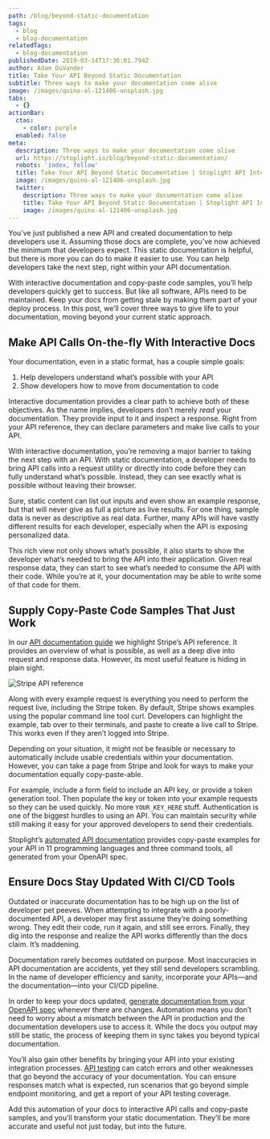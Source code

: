 ```yaml
---
path: /blog/beyond-static-documentation
tags:
  - blog
  - blog-documentation
relatedTags:
  - blog-documentation
publishedDate: 2019-03-14T17:36:01.794Z
author: Adam DuVander
title: Take Your API Beyond Static Documentation
subtitle: Three ways to make your documentation come alive
image: /images/quino-al-121406-unsplash.jpg
tabs:
  - {}
actionBar:
  ctas:
    - color: purple
  enabled: false
meta:
  description: Three ways to make your documentation come alive
  url: https://stoplight.io/blog/beyond-static-documentation/
  robots: 'index, follow'
  title: Take Your API Beyond Static Documentation | Stoplight API Intersection
  image: /images/quino-al-121406-unsplash.jpg
  twitter:
    description: Three ways to make your documentation come alive
    title: Take Your API Beyond Static Documentation | Stoplight API Intersection
    image: /images/quino-al-121406-unsplash.jpg
---
```


You’ve just published a new API and created documentation to help developers use it. Assuming those docs are complete, you’ve now achieved the minimum that developers expect. This static documentation is helpful, but there is more you can do to make it easier to use. You can help developers take the next step, right within your API documentation.

With interactive documentation and copy-paste code samples, you’ll help developers quickly get to success. But like all software, APIs need to be maintained. Keep your docs from getting stale by making them part of your deploy process. In this post, we’ll cover three ways to give life to your documentation, moving beyond your current static approach.

## Make API Calls On-the-fly With Interactive Docs

Your documentation, even in a static format, has a couple simple goals:

1. Help developers understand what’s possible with your API
2. Show developers how to move from documentation to code

Interactive documentation provides a clear path to achieve both of these objectives. As the name implies, developers don’t merely _read_ your documentation. They provide input to it and inspect a response. Right from your API reference, they can declare parameters and make live calls to your API.


With interactive documentation, you’re removing a major barrier to taking the next step with an API. With static documentation, a developer needs to bring API calls into a request utility or directly into code before they can fully understand what’s possible. Instead, they can see exactly what is possible without leaving their browser.

Sure, static content can list out inputs and even show an example response, but that will never give as full a picture as live results. For one thing, sample data is never as descriptive as real data. Further, many APIs will have vastly different results for each developer, especially when the API is exposing personalized data.

This rich view not only shows what’s possible, it also starts to show the developer what’s needed to bring the API into their application. Given real response data, they can start to see what’s needed to consume the API with their code. While you’re at it, your documentation may be able to write some of that code for them.

## Supply Copy-Paste Code Samples That Just Work

In our [API documentation guide](https://stoplight.io/api-documentation-guide/basics/) we highlight Stripe’s API reference. It provides an overview of what is possible, as well as a deep dive into request and response data. However, its most useful feature is hiding in plain sight.

![Stripe API reference](/images/stripe-docs.png 'Stripe API reference')

Along with every example request is everything you need to perform the request live, including the Stripe token. By default, Stripe shows examples using the popular command line tool curl. Developers can highlight the example, tab over to their terminals, and paste to create a live call to Stripe. This works even if they aren’t logged into Stripe.

Depending on your situation, it might not be feasible or necessary to automatically include usable credentials within your documentation. However, you can take a page from Stripe and look for ways to make your documentation equally copy-paste-able.

For example, include a form field to include an API key, or provide a token generation tool. Then populate the key or token into your example requests so they can be used quickly. No more `YOUR_KEY_HERE` stuff. Authentication is one of the biggest hurdles to using an API. You can maintain security while still making it easy for your approved developers to send their credentials.

Stoplight’s [automated API documentation](https://stoplight.io/documentation/) provides copy-paste examples for your API in 11 programming languages and three command tools, all generated from your OpenAPI spec.

## Ensure Docs Stay Updated With CI/CD Tools

Outdated or inaccurate documentation has to be high up on the list of developer pet peeves. When attempting to integrate with a poorly-documented API, a developer may first assume they’re doing something wrong. They edit their code, run it again, and still see errors. Finally, they dig into the response and realize the API works differently than the docs claim. It’s maddening.

Documentation rarely becomes outdated on purpose. Most inaccuracies in API documentation are accidents, yet they still send developers scrambling. In the name of developer efficiency and sanity, incorporate your APIs—and the documentation—into your CI/CD pipeline.

In order to keep your docs updated, [generate documentation from your OpenAPI spec](https://stoplight.io/documentation/generator/) whenever there are changes. Automation means you don’t need to worry about a mismatch between the API in production and the documentation developers use to access it. While the docs you output may still be static, the process of keeping them in sync takes you beyond typical documentation.

You’ll also gain other benefits by bringing your API into your existing integration processes. [API testing](/blog/what-is-api-testing/) can catch errors and other weaknesses that go beyond the accuracy of your documentation. You can ensure responses match what is expected, run scenarios that go beyond simple endpoint monitoring, and get a report of your API testing coverage.

Add this automation of your docs to interactive API calls and copy-paste samples, and you’ll transform your static documentation. They’ll be more accurate and useful not just today, but into the future.
